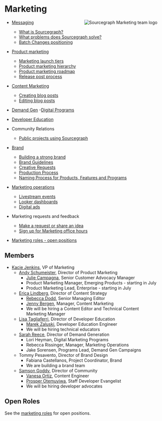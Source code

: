 # Marketing

<img align="right" src="https://sourcegraphstatic.com/marketing-logo.gif" style="max-height:100%" alt="Sourcegraph Marketing team logo"/>

- [Messaging](messaging.md)
    - [What is Sourcegraph?](messaging.md#sourcegraph-value-proposition)
    - [What problems does Sourcegraph solve?](messaging.md#what-problems-does-sourcegraph-solve)
    - [Batch Changes positioning](batch_changes_positioning.md)
- [Product marketing](product_marketing.md)
    - [Marketing launch tiers](marketing_launch_tiers.md)
    - [Product marketing hierarchy](product_marketing_hierarchy.md)
    - [Product marketing roadmap](https://docs.google.com/spreadsheets/d/1268CYG4arbGT6F0Eyy4e-EY5CQgtopcS9OdAenkjtzY/edit#gid=0)
    - [Release post process](release_post_process.md)
- [Content Marketing](content.md)
    - [Creating blog posts](creating_blog_posts.md)
    - [Editing blog posts](creating_blog_posts.md#editing-blog-posts)

- [Demand Gen](demandgen.md)
    -[Digital Programs](digital_programs.md)

- [Developer Education](education.md)
- Community Relations
    - [Public projects using Sourcegraph](public_projects_using_sourcegraph.md)

- [Brand](brand/index.md)
    - [Building a strong brand](brand/building_a_strong_brand.md)
    - [Brand Guidelines](brand/brand_guidelines.md)
    - [Creative Requests](brand/brand_and_creative_team_requests.md)
    - [Production Process](brand/production_process.md)
    - [Naming Process for Products, Features and Programs](brand/naming_process_for_products_features_and_programs.md)

- [Marketing operations](marketing_operations.md)
    - [Livestream events](livestream.md)
    - [Looker dashboards](https://sourcegraph.looker.com/browse/boards/2)
    - [Digital ads](ad_conversion_flows.md)
- Marketing requests and feedback
    - [Make a request or share an idea](https://form.asana.com/?k=hNaq42PNshdQ1FjjEUKjLA&d=7195383522959)
    - [Sign up for Marketing office hours](https://docs.google.com/spreadsheets/d/1o8rHntP0j6-JFryhc0_g6MKEI6l3dZE7NTKasyQx46M/edit#gid=0)
- [Marketing roles - open positions](https://sourcegraph.com/careers)

## Members

- [Kacie Jenkins](../company/team/index.md#kacie-jenkins-she-her), VP of Marketing
    - [Andy Schumeister](../company/team/index.md#andy-schumeister-he-him), Director of Product Marketing
        - [Julie Campagna](../company/team/index.md#julie-campagna-she-her), Senior Customer Advocacy Manager
        - Product Marketing Manager, Emerging Products - starting in July
        - Product Marketing Lead, Enterprise - starting in July 
    - [Erica Lindberg](../company/team/index.md#erica-lindberg-she-her), Director of Content Strategy
        - [Rebecca Dodd](../company/team/index.md#rebecca-dodd-she-her), Senior Managing Editor
        - [Jenny Bergen](../company/team/index.md#jenny-bergen-she-her), Manager, Content Marketing
        - We will be hiring a Content Editor and Technical Content Marketing Manager
    - [Lisa Tagliaferri](../company/team/index.md#lisa-tagliaferri-flexible), Director of Developer Education
        - [Marek Zaluski](https://about.sourcegraph.com/handbook/company/team/index.md#marek-zaluski), Developer Education Engineer
        - We will be hiring technical educators
    - [Sarah Reece](https://about.sourcegraph.com/handbook/company/team/index.md#sarah-reece-she-her), Director of Demand Generation
        - Lori Heyman, Digital Marketing Programs
        - Rebecca Rissinger, Manager, Marketing Operations
        - Jake Sorensen, Programs Lead, Demand Gen Campaigns
    - Tommy Pesavento, Director of Brand Design
        - Fabiana Castellanos, Project Coordinator, Brand
        - We are building a brand team
    - [Samson Goddy](https://about.sourcegraph.com/handbook/company/team/index.md#samson-goddy-he-him), Director of Community
        - [Vanesa Ortiz](../company/team/index.md#vanesa-ortiz-she-her), Content Engineer
        - [Prosper Otemuyiwa](https://about.sourcegraph.com/handbook/company/team/index.md#prosper-otemuyiwa-he-him), Staff Developer Evangelist
        - We will be hiring developer advocates

## Open Roles

See the [marketing roles](roles/index.md) for open positions.
